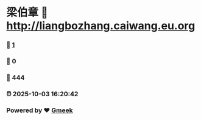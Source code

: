 # 梁伯章 :link: http://liangbozhang.caiwang.eu.org 
### :page_facing_up: [1](http://liangbozhang.caiwang.eu.org/tag.html) 
### :speech_balloon: 0 
### :hibiscus: 444 
### :alarm_clock: 2025-10-03 16:20:42 
### Powered by :heart: [Gmeek](https://github.com/Meekdai/Gmeek)
